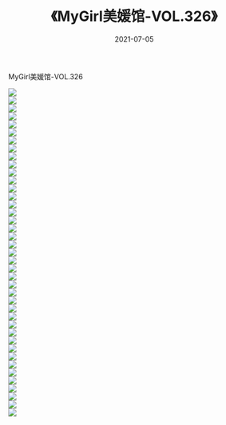 ﻿---
layout: post
title:  《MyGirl美媛馆-VOL.326》
date:   2021-07-05
img: http://img.660000.xyz/Sharelink/网络美图/2021/MyGirl美媛馆-VOL.326/000.jpg
categories: [美女, 清纯, 唯美]
---

MyGirl美媛馆-VOL.326

  ![](http://img.660000.xyz/Sharelink/网络美图/2021/MyGirl美媛馆-VOL.326/001.jpg) <br> ![](http://img.660000.xyz/Sharelink/网络美图/2021/MyGirl美媛馆-VOL.326/002.jpg) <br> ![](http://img.660000.xyz/Sharelink/网络美图/2021/MyGirl美媛馆-VOL.326/003.jpg) <br> ![](http://img.660000.xyz/Sharelink/网络美图/2021/MyGirl美媛馆-VOL.326/004.jpg) <br> ![](http://img.660000.xyz/Sharelink/网络美图/2021/MyGirl美媛馆-VOL.326/005.jpg) <br> ![](http://img.660000.xyz/Sharelink/网络美图/2021/MyGirl美媛馆-VOL.326/006.jpg) <br> ![](http://img.660000.xyz/Sharelink/网络美图/2021/MyGirl美媛馆-VOL.326/007.jpg) <br> ![](http://img.660000.xyz/Sharelink/网络美图/2021/MyGirl美媛馆-VOL.326/008.jpg) <br> ![](http://img.660000.xyz/Sharelink/网络美图/2021/MyGirl美媛馆-VOL.326/009.jpg) <br> ![](http://img.660000.xyz/Sharelink/网络美图/2021/MyGirl美媛馆-VOL.326/010.jpg) <br> ![](http://img.660000.xyz/Sharelink/网络美图/2021/MyGirl美媛馆-VOL.326/011.jpg) <br> ![](http://img.660000.xyz/Sharelink/网络美图/2021/MyGirl美媛馆-VOL.326/012.jpg) <br> ![](http://img.660000.xyz/Sharelink/网络美图/2021/MyGirl美媛馆-VOL.326/013.jpg) <br> ![](http://img.660000.xyz/Sharelink/网络美图/2021/MyGirl美媛馆-VOL.326/014.jpg) <br> ![](http://img.660000.xyz/Sharelink/网络美图/2021/MyGirl美媛馆-VOL.326/015.jpg) <br> ![](http://img.660000.xyz/Sharelink/网络美图/2021/MyGirl美媛馆-VOL.326/016.jpg) <br> ![](http://img.660000.xyz/Sharelink/网络美图/2021/MyGirl美媛馆-VOL.326/017.jpg) <br> ![](http://img.660000.xyz/Sharelink/网络美图/2021/MyGirl美媛馆-VOL.326/018.jpg) <br> ![](http://img.660000.xyz/Sharelink/网络美图/2021/MyGirl美媛馆-VOL.326/019.jpg) <br> ![](http://img.660000.xyz/Sharelink/网络美图/2021/MyGirl美媛馆-VOL.326/020.jpg) <br> ![](http://img.660000.xyz/Sharelink/网络美图/2021/MyGirl美媛馆-VOL.326/021.jpg) <br> ![](http://img.660000.xyz/Sharelink/网络美图/2021/MyGirl美媛馆-VOL.326/022.jpg) <br> ![](http://img.660000.xyz/Sharelink/网络美图/2021/MyGirl美媛馆-VOL.326/023.jpg) <br> ![](http://img.660000.xyz/Sharelink/网络美图/2021/MyGirl美媛馆-VOL.326/024.jpg) <br> ![](http://img.660000.xyz/Sharelink/网络美图/2021/MyGirl美媛馆-VOL.326/025.jpg) <br> ![](http://img.660000.xyz/Sharelink/网络美图/2021/MyGirl美媛馆-VOL.326/026.jpg) <br> ![](http://img.660000.xyz/Sharelink/网络美图/2021/MyGirl美媛馆-VOL.326/027.jpg) <br> ![](http://img.660000.xyz/Sharelink/网络美图/2021/MyGirl美媛馆-VOL.326/028.jpg) <br> ![](http://img.660000.xyz/Sharelink/网络美图/2021/MyGirl美媛馆-VOL.326/029.jpg) <br> ![](http://img.660000.xyz/Sharelink/网络美图/2021/MyGirl美媛馆-VOL.326/030.jpg) <br> ![](http://img.660000.xyz/Sharelink/网络美图/2021/MyGirl美媛馆-VOL.326/031.jpg) <br> ![](http://img.660000.xyz/Sharelink/网络美图/2021/MyGirl美媛馆-VOL.326/032.jpg) <br> ![](http://img.660000.xyz/Sharelink/网络美图/2021/MyGirl美媛馆-VOL.326/033.jpg) <br> ![](http://img.660000.xyz/Sharelink/网络美图/2021/MyGirl美媛馆-VOL.326/034.jpg) <br> ![](http://img.660000.xyz/Sharelink/网络美图/2021/MyGirl美媛馆-VOL.326/035.jpg) <br> ![](http://img.660000.xyz/Sharelink/网络美图/2021/MyGirl美媛馆-VOL.326/036.jpg) <br> ![](http://img.660000.xyz/Sharelink/网络美图/2021/MyGirl美媛馆-VOL.326/037.jpg) <br> ![](http://img.660000.xyz/Sharelink/网络美图/2021/MyGirl美媛馆-VOL.326/038.jpg) <br> ![](http://img.660000.xyz/Sharelink/网络美图/2021/MyGirl美媛馆-VOL.326/039.jpg) <br> ![](http://img.660000.xyz/Sharelink/网络美图/2021/MyGirl美媛馆-VOL.326/040.jpg) <br> ![](http://img.660000.xyz/Sharelink/网络美图/2021/MyGirl美媛馆-VOL.326/041.jpg) <br>
